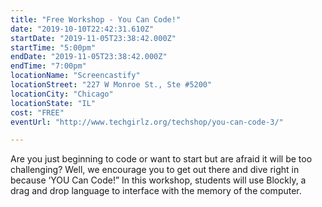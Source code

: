 ```yaml
---
title: "Free Workshop - You Can Code!"
date: "2019-10-10T22:42:31.610Z"
startDate: "2019-11-05T23:38:42.000Z"
startTime: "5:00pm"
endDate: "2019-11-05T23:38:42.000Z"
endTime: "7:00pm"
locationName: "Screencastify"
locationStreet: "227 W Monroe St., Ste #5200"
locationCity: "Chicago"
locationState: "IL"
cost: "FREE"
eventUrl: "http://www.techgirlz.org/techshop/you-can-code-3/"

---
```


Are you just beginning to code or want to start but are afraid it will be too challenging? Well, we encourage you to get out there and dive right in because ‘YOU Can Code!” In this workshop, students will use Blockly, a drag and drop language to interface with the memory of the computer.


